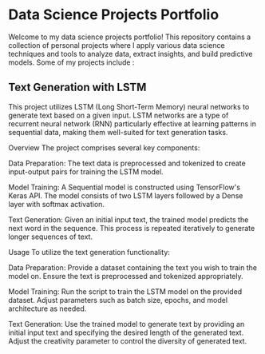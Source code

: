 # Data Science Projects Portfolio

Welcome to my data science projects portfolio! This repository contains a collection of personal projects where I apply various data science techniques and tools to analyze data, extract insights, and build predictive models. Some of my projects include : 


## Text Generation with LSTM
This project utilizes LSTM (Long Short-Term Memory) neural networks to generate text based on a given input. LSTM networks are a type of recurrent neural network (RNN) particularly effective at learning patterns in sequential data, making them well-suited for text generation tasks.

Overview
The project comprises several key components:

Data Preparation: The text data is preprocessed and tokenized to create input-output pairs for training the LSTM model.

Model Training: A Sequential model is constructed using TensorFlow's Keras API. The model consists of two LSTM layers followed by a Dense layer with softmax activation.

Text Generation: Given an initial input text, the trained model predicts the next word in the sequence. This process is repeated iteratively to generate longer sequences of text.

Usage
To utilize the text generation functionality:

Data Preparation: Provide a dataset containing the text you wish to train the model on. Ensure the text is preprocessed and tokenized appropriately.

Model Training: Run the script to train the LSTM model on the provided dataset. Adjust parameters such as batch size, epochs, and model architecture as needed.

Text Generation: Use the trained model to generate text by providing an initial input text and specifying the desired length of the generated text. Adjust the creativity parameter to control the diversity of generated text.
